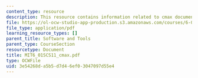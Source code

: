 ```yaml
---
content_type: resource
description: This resource contains information related to cmax documentation.
file: https://ol-ocw-studio-app-production.s3.amazonaws.com/courses/6-01sc-introduction-to-electrical-engineering-and-computer-science-i-spring-2011/3e54268da5b5d7d46ef03047097d55e4_MIT6_01SCS11_cmax.pdf
file_type: application/pdf
learning_resource_types: []
parent_title: Software and Tools
parent_type: CourseSection
resourcetype: Document
title: MIT6_01SCS11_cmax.pdf
type: OCWFile
uid: 3e54268d-a5b5-d7d4-6ef0-3047097d55e4
---
```

